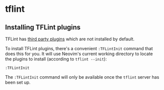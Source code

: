 # tflint

## Installing TFLint plugins

TFLint has [third party plugins](https://github.com/terraform-linters/tflint/blob/master/docs/user-guide/plugins.md) which are not installed by default.

To install TFLint plugins, there's a convenient `:TFLintInit` command that does this for you. It will use Neovim's
current working directory to locate the plugins to install (according to `tflint --init`):

```
:TFLintInit
```

The `:TFLintInit` command will only be available once the `tflint` server has been set up.
